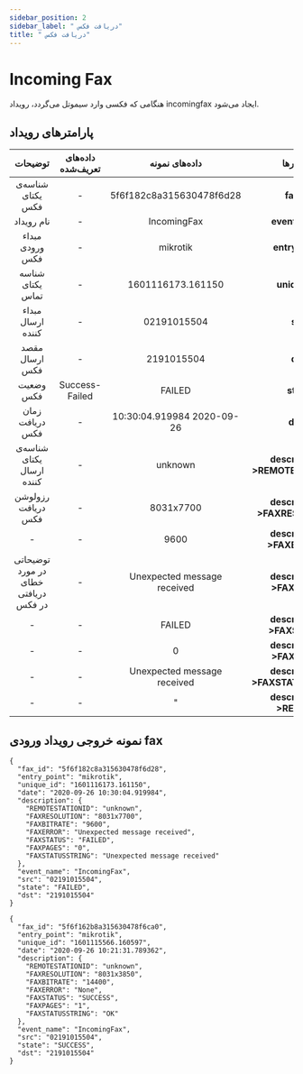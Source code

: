 ```yaml
---
sidebar_position: 2
sidebar_label: " دریافت فکس"
title: " دریافت فکس"
---
```


# Incoming Fax

هنگامی که فکسی وارد سیموتل می‌گردد، رویداد incomingfax ایجاد می‌شود.


## پارامترهای رویداد
<div class="custom-table">

|                توضیحات               | داده‌های تعریف‌شده |        داده‌های نمونه        |           پارامتر‌ها          |
|:------------------------------------:|:----------------:|:---------------------------:|:----------------------------:|
|           شناسه‌ی یکتای فکس           |         -        |   5f6f182c8a315630478f6d28  |            **fax_id**            |
|              نام رویداد              |         -        |         IncomingFax         |          **event_name**          |
|            مبداء ورودی فکس           |         -        |           mikrotik          |          **entry_point**         |
|           شناسه یکتای تماس           |         -        |      1601116173.161150      |           **unique_id**          |
|           مبداء ارسال کننده          |         -        |         02191015504         |              **src**             |
|            مقصد ارسال فکس            |         -        |          2191015504         |              **dst**             |
|               وضعیت فکس              |  Success- Failed |            FAILED           |             **state**            |
|            زمان دریافت فکس           |         -        |  10:30:04.919984 2020-09-26 |             **date**             |
|       شناسه‌ی یکتای ارسال کننده       |         -        |           unknown           | **description->REMOTESTATIONID** |
|          رزولوشن دریافت فکس          |         -        |          8031x7700          |  **description->FAXRESOLUTION**  |
|                   -                  |         -        |             9600            |    **description->FAXBITRATE**   |
| توضیحاتی در مورد خطای دریافتی در فکس |         -        | Unexpected message received |     **description->FAXERROR**    |
|                   -                  |         -        |            FAILED           |    **description->FAXSTATUS**    |
|                   -                  |         -        |              0              |     **description->FAXPAGES**    |
|                   -                  |         -        | Unexpected message received | **description->FAXSTATUSSTRING** |
|                   -                  |         -        |              "              |      **description->REASON**     |

</div>

## نمونه خروجی رویداد ورودی fax


```shell
{
  "fax_id": "5f6f182c8a315630478f6d28",
  "entry_point": "mikrotik",
  "unique_id": "1601116173.161150",
  "date": "2020-09-26 10:30:04.919984",
  "description": {
    "REMOTESTATIONID": "unknown",
    "FAXRESOLUTION": "8031x7700",
    "FAXBITRATE": "9600",
    "FAXERROR": "Unexpected message received",
    "FAXSTATUS": "FAILED",
    "FAXPAGES": "0",
    "FAXSTATUSSTRING": "Unexpected message received"
  },
  "event_name": "IncomingFax",
  "src": "02191015504",
  "state": "FAILED",
  "dst": "2191015504"
}
```

```shell
{
  "fax_id": "5f6f162b8a315630478f6ca0",
  "entry_point": "mikrotik",
  "unique_id": "1601115566.160597",
  "date": "2020-09-26 10:21:31.789362",
  "description": {
    "REMOTESTATIONID": "unknown",
    "FAXRESOLUTION": "8031x3850",
    "FAXBITRATE": "14400",
    "FAXERROR": "None",
    "FAXSTATUS": "SUCCESS",
    "FAXPAGES": "1",
    "FAXSTATUSSTRING": "OK"
  },
  "event_name": "IncomingFax",
  "src": "02191015504",
  "state": "SUCCESS",
  "dst": "2191015504"
}
```